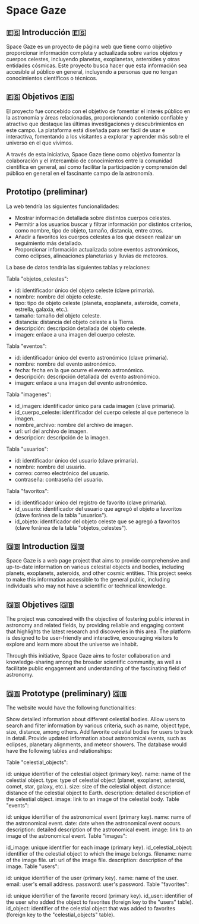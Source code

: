 # Space Gaze 

## 🇪🇸 Introducción 🇪🇸

Space Gaze es un proyecto de página web que tiene como objetivo proporcionar información completa y actualizada sobre varios objetos y cuerpos celestes, incluyendo planetas, exoplanetas, asteroides y otras entidades cósmicas. Este proyecto busca hacer que esta información sea accesible al público en general, incluyendo a personas que no tengan conocimientos científicos o técnicos.

## 🇪🇸 Objetivos 🇪🇸

El proyecto fue concebido con el objetivo de fomentar el interés público en la astronomía y áreas relacionadas, proporcionando contenido confiable y atractivo que destaque las últimas investigaciones y descubrimientos en este campo. La plataforma está diseñada para ser fácil de usar e interactiva, fomentando a los visitantes a explorar y aprender más sobre el universo en el que vivimos.

A través de esta iniciativa, Space Gaze tiene como objetivo fomentar la colaboración y el intercambio de conocimientos entre la comunidad científica en general, así como facilitar la participación y comprensión del público en general en el fascinante campo de la astronomía.

## Prototipo (preliminar)

La web tendría las siguientes funcionalidades:

- Mostrar información detallada sobre distintos cuerpos celestes.
- Permitir a los usuarios buscar y filtrar información por distintos criterios, como nombre, tipo de objeto, tamaño, distancia, entre otros.
- Añadir a favoritos los cuerpos celestes a los que deseen realizar un seguimiento más detallado.
- Proporcionar información actualizada sobre eventos astronómicos, como eclipses, alineaciones planetarias y lluvias de meteoros.

La base de datos tendría las siguientes tablas y relaciones:

Tabla "objetos_celestes":

- id: identificador único del objeto celeste (clave primaria).
- nombre: nombre del objeto celeste.
- tipo: tipo de objeto celeste (planeta, exoplaneta, asteroide, cometa, estrella, galaxia, etc.).
- tamaño: tamaño del objeto celeste.
- distancia: distancia del objeto celeste a la Tierra.
- descripción: descripción detallada del objeto celeste.
- imagen: enlace a una imagen del cuerpo celeste.

Tabla "eventos":

- id: identificador único del evento astronómico (clave primaria).
- nombre: nombre del evento astronómico.
- fecha: fecha en la que ocurre el evento astronómico.
- descripción: descripción detallada del evento astronómico.
- imagen: enlace a una imagen del evento astronómico.

Tabla "imagenes":
- id_imagen: identificador único para cada imagen (clave primaria).
- id_cuerpo_celeste: identificador del cuerpo celeste al que pertenece la imagen.
- nombre_archivo: nombre del archivo de imagen.
- url: url del archivo de imagen.
- descripcion: descripción de la imagen.

Tabla "usuarios":

- id: identificador único del usuario (clave primaria).
- nombre: nombre del usuario.
- correo: correo electrónico del usuario.
- contraseña: contraseña del usuario.

Tabla "favoritos":

- id: identificador único del registro de favorito (clave primaria).
- id_usuario: identificador del usuario que agregó el objeto a favoritos (clave foránea de la tabla "usuarios").
- id_objeto: identificador del objeto celeste que se agregó a favoritos (clave foránea de la tabla "objetos_celestes").

## 🇬🇧 Introduction 🇬🇧

Space Gaze is a web page project that aims to provide comprehensive and up-to-date information on various celestial objects and bodies, including planets, exoplanets, asteroids, and other cosmic entities. This project seeks to make this information accessible to the general public, including individuals who may not have a scientific or technical knowledge.

## 🇬🇧 Objetives 🇬🇧

The project was conceived with the objective of fostering public interest in astronomy and related fields, by providing reliable and engaging content that highlights the latest research and discoveries in this area. The platform is designed to be user-friendly and interactive, encouraging visitors to explore and learn more about the universe we inhabit.

Through this initiative, Space Gaze aims to foster collaboration and knowledge-sharing among the broader scientific community, as well as facilitate public engagement and understanding of the fascinating field of astronomy.

## 🇬🇧 Prototype (preliminary) 🇬🇧

The website would have the following functionalities:

Show detailed information about different celestial bodies.
Allow users to search and filter information by various criteria, such as name, object type, size, distance, among others.
Add favorite celestial bodies for users to track in detail.
Provide updated information about astronomical events, such as eclipses, planetary alignments, and meteor showers.
The database would have the following tables and relationships:

Table "celestial_objects":

id: unique identifier of the celestial object (primary key).
name: name of the celestial object.
type: type of celestial object (planet, exoplanet, asteroid, comet, star, galaxy, etc.).
size: size of the celestial object.
distance: distance of the celestial object to Earth.
description: detailed description of the celestial object.
image: link to an image of the celestial body.
Table "events":

id: unique identifier of the astronomical event (primary key).
name: name of the astronomical event.
date: date when the astronomical event occurs.
description: detailed description of the astronomical event.
image: link to an image of the astronomical event.
Table "images":

id_image: unique identifier for each image (primary key).
id_celestial_object: identifier of the celestial object to which the image belongs.
filename: name of the image file.
url: url of the image file.
description: description of the image.
Table "users":

id: unique identifier of the user (primary key).
name: name of the user.
email: user's email address.
password: user's password.
Table "favorites":

id: unique identifier of the favorite record (primary key).
id_user: identifier of the user who added the object to favorites (foreign key to the "users" table).
id_object: identifier of the celestial object that was added to favorites (foreign key to the "celestial_objects" table).
